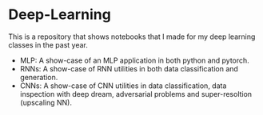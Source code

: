 # Deep-Learning
This is a repository that shows notebooks that I made for my deep learning classes in the past year.
- MLP: A show-case of an MLP application in both python and pytorch.
- RNNs: A show-case of RNN utilities in both data classification and generation.
- CNNs: A show-case of CNN utilities in data classification, data inspection with deep dream, adversarial problems and super-resoltion (upscaling NN).
